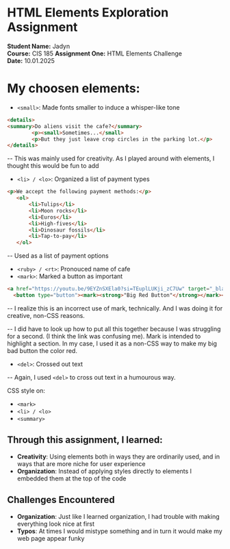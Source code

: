 # HTML Elements Exploration Assignment

**Student Name:** Jadyn  
**Course:** CIS 185
**Assignment One:** HTML Elements Challenge  
**Date:** 10.01.2025

# My choosen elements:
- `<small>`: Made fonts smaller to induce a whisper-like tone

```html
<details>
<summary>Do aliens visit the cafe?</summary>
        <p><small>Sometimes...</small>
        <p>But they just leave crop circles in the parking lot.</p>
</details>
```
-- This was mainly used for creativity. As I played around with elements, I thought this would be fun to add

- `<li> / <lo>`: Organized a list of payment types
 ```html
<p>We accept the following payment methods:</p>
    <ol>
        <li>Tulips</li>
        <li>Moon rocks</li>
        <li>Euros</li>
        <li>High-fives</li>
        <li>Dinosaur fossils</li>
        <li>Tap-to-pay</li>
    </ol>
 ```
-- Used as a list of payment options

- `<ruby> / <rt>`: Pronouced name of cafe
- `<mark>`: Marked a button as important
```html
<a href="https://youtu.be/9EYZnSXEla0?si=TEuplLUKji_zC7Uw" target="_blank">
  <button type="button"><mark><strong>"Big Red Button"</strong></mark></button> </a>
```
 -- I realize this is an incorrect use of mark, technically. And I was doing it for creative, non-CSS reasons.
 
 -- I did have to look up how to put all this together because I was struggling for a second. (I think the link
 was confusing me). Mark is intended to highlight a section. In my case, I used it as a non-CSS way to 
 make my big bad button the color red.
 
- `<del>`: Crossed out text

-- Again, I used `<del>` to cross out text in a humourous way.

 CSS style on:
 - `<mark>`
 - `<li> / <lo>`
 - `<summary>`

## Through this assignment, I learned:

- **Creativity**: Using elements both in ways they are ordinarily used, and in ways that are more niche for user experience
- **Organization**: Instead of applying styles directly to elements I embedded them at the top of the code

## Challenges Encountered

- **Organization**: Just like I learned organization, I had trouble with making everything look nice at first
- **Typos**: At times I would mistype something and in turn it would make my web page appear funky
